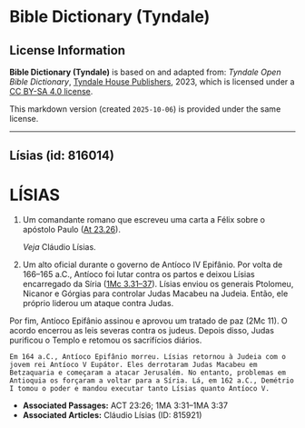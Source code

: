 # Bible Dictionary (Tyndale)

## License Information

**Bible Dictionary (Tyndale)** is based on and adapted from: _Tyndale Open Bible Dictionary_, [Tyndale House Publishers](https://tyndaleopenresources.com/), 2023, which is licensed under a [CC BY-SA 4.0 license](https://creativecommons.org/licenses/by-sa/4.0/legalcode.en).

This markdown version (created `2025-10-06`) is provided under the same license.



--------------------------------

## Lísias (id: 816014)

LÍSIAS
======

1. Um comandante romano que escreveu uma carta a Félix sobre o apóstolo Paulo ([At 23\.26](https://ref.ly/Acts23:26)).

    *Veja* Cláudio Lísias.

2. Um alto oficial durante o governo de Antíoco IV Epifânio. Por volta de 166–165 a.C., Antíoco foi lutar contra os partos e deixou Lísias encarregado da Síria ([1Mc 3\.31–37](https://ref.ly/1Macc3:31-1Macc3:37)). Lísias enviou os generais Ptolomeu, Nicanor e Górgias para controlar Judas Macabeu na Judeia. Então, ele próprio liderou um ataque contra Judas. 
  
Por fim, Antíoco Epifânio assinou e aprovou um tratado de paz (2Mc 11\). O acordo encerrou as leis severas contra os judeus. Depois disso, Judas purificou o Templo e retomou os sacrifícios diários.

    Em 164 a.C., Antíoco Epifânio morreu. Lísias retornou à Judeia com o jovem rei Antíoco V Eupátor. Eles derrotaram Judas Macabeu em Betzaquaria e começaram a atacar Jerusalém. No entanto, problemas em Antioquia os forçaram a voltar para a Síria. Lá, em 162 a.C., Demétrio I tomou o poder e mandou executar tanto Lísias quanto Antíoco V.

* **Associated Passages:** ACT 23:26; 1MA 3:31–1MA 3:37
* **Associated Articles:** Cláudio Lísias (ID: 815921)

